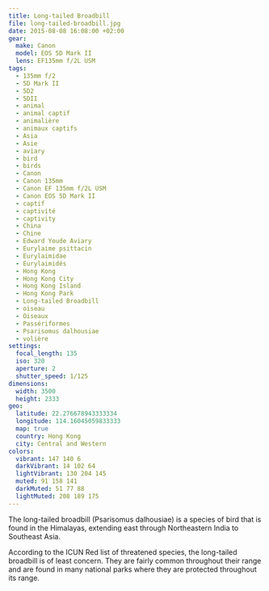 ```yaml
---
title: Long-tailed Broadbill
file: long-tailed-broadbill.jpg
date: 2015-08-08 16:08:00 +02:00
gear:
  make: Canon
  model: EOS 5D Mark II
  lens: EF135mm f/2L USM
tags:
  - 135mm f/2
  - 5D Mark II
  - 5D2
  - 5DII
  - animal
  - animal captif
  - animalière
  - animaux captifs
  - Asia
  - Asie
  - aviary
  - bird
  - birds
  - Canon
  - Canon 135mm
  - Canon EF 135mm f/2L USM
  - Canon EOS 5D Mark II
  - captif
  - captivité
  - captivity
  - China
  - Chine
  - Edward Youde Aviary
  - Eurylaime psittacin
  - Eurylaimidae
  - Eurylaimidés
  - Hong Kong
  - Hong Kong City
  - Hong Kong Island
  - Hong Kong Park
  - Long-tailed Broadbill
  - oiseau
  - Oiseaux
  - Passériformes
  - Psarisomus dalhousiae
  - volière
settings:
  focal_length: 135
  iso: 320
  aperture: 2
  shutter_speed: 1/125
dimensions:
  width: 3500
  height: 2333
geo:
  latitude: 22.276678943333334
  longitude: 114.16045059833333
  map: true
  country: Hong Kong
  city: Central and Western
colors:
  vibrant: 147 140 6
  darkVibrant: 14 102 64
  lightVibrant: 130 204 145
  muted: 91 158 141
  darkMuted: 51 77 88
  lightMuted: 208 189 175
---
```


The long-tailed broadbill (Psarisomus dalhousiae) is a species of bird that is found in the Himalayas, extending east through Northeastern India to Southeast Asia.

According to the ICUN Red list of threatened species, the long-tailed broadbill is of least concern. They are fairly common throughout their range and are found in many national parks where they are protected throughout its range.
